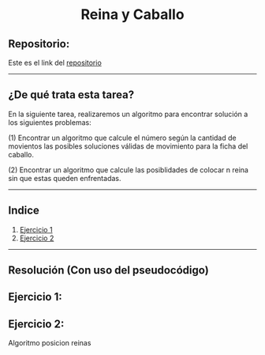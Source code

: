 <h1 align="center"> Reina y Caballo</h1>

<h2>Repositorio:</h2>

Este es el link del [repositorio](https://github.com/albabernal03/ajedrez2)
***

<h2>¿De qué trata esta tarea?</h2>

En la siguiente tarea, realizaremos un algoritmo para encontrar solución a los siguientes problemas:

(1) Encontrar un algoritmo que calcule el número según la cantidad de movientos las posibles soluciones válidas de movimiento para la ficha del caballo.

(2) Encontrar un algoritmo que calcule las posiblidades de colocar n reina sin que estas queden enfrentadas.

***


<h2>Indice</h2>

1. [Ejercicio 1](#id1)
2. [Ejercicio 2](#id2)

***
<h2>Resolución (Con uso del pseudocódigo)</h2>

## Ejercicio 1:<a name="id1"></a>



## Ejercicio 2:<a name="id2"></a>

Algoritmo posicion reinas

